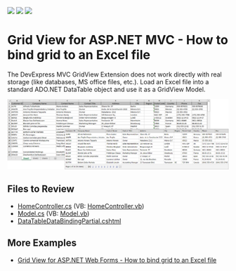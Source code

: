 <!-- default badges list -->
![](https://img.shields.io/endpoint?url=https://codecentral.devexpress.com/api/v1/VersionRange/128551155/14.1.3%2B)
[![](https://img.shields.io/badge/Open_in_DevExpress_Support_Center-FF7200?style=flat-square&logo=DevExpress&logoColor=white)](https://supportcenter.devexpress.com/ticket/details/E4458)
[![](https://img.shields.io/badge/📖_How_to_use_DevExpress_Examples-e9f6fc?style=flat-square)](https://docs.devexpress.com/GeneralInformation/403183)
<!-- default badges end -->

# Grid View for ASP.NET MVC - How to bind grid to an Excel file

The DevExpress MVC GridView Extension does not work directly with real storage (like databases, MS office files, etc.). Load an Excel file into a standard ADO.NET DataTable object and use it as a GridView Model.

![](excel-to-grid.png)

## Files to Review

* [HomeController.cs](./CS/CS/Controllers/HomeController.cs) (VB: [HomeController.vb](./VB/CS/Controllers/HomeController.vb))
* [Model.cs](./CS/CS/Models/Model.cs) (VB: [Model.vb](./VB/CS/Models/Model.vb))
* [DataTableDataBindingPartial.cshtml](./CS/CS/Views/Home/DataTableDataBindingPartial.cshtml)

## More Examples

* [Grid View for ASP.NET Web Forms - How to bind grid to an Excel file](https://github.com/DevExpress-Examples/how-to-bind-aspxgridview-with-excel-file-e4457)
